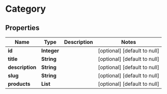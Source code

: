 # Category
## Properties

| Name | Type | Description | Notes |
|------------ | ------------- | ------------- | -------------|
| **id** | **Integer** |  | [optional] [default to null] |
| **title** | **String** |  | [optional] [default to null] |
| **description** | **String** |  | [optional] [default to null] |
| **slug** | **String** |  | [optional] [default to null] |
| **products** | **List** |  | [optional] [default to null] |
